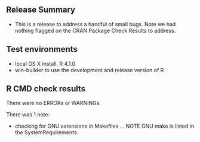 ## Release Summary
* This is a release to address a handful of small bugs.  Note we had nothing flagged on the CRAN Package Check Results to address.


## Test environments
* local OS X install, R 4.1.0
* win-builder to use the development and release version of R


## R CMD check results
There were no ERRORs or WARNINGs.

There was 1 note:

* checking for GNU extensions in Makefiles ... NOTE GNU make is listed in the SystemRequirements.
